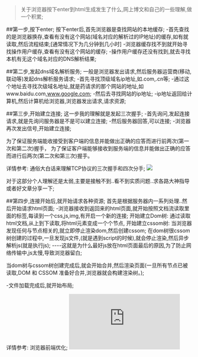 >关于浏览器按下enter到html生成发生了什么,网上博文和自己的一些理解,做一个积累;

##第一步,按下enter;
按下enter后,首先浏览器是查找网站的本地缓存;
-首先查找的是浏览器换存,查看有没有这个网站(域名对应的解析过的IP地址)的缓存,如有就读取,然后流程结束;[通常情况下为几分钟到几小时]
-浏览器缓存找不到就开始寻找操作用户缓存,查看有没有这个网站的缓存;
-操作用户缓存还没有找到,就去寻找本机有无这个域名对应的DNS解析结果;

##第二步,发起dns域名解析服务;
一般是浏览器发出请求,然后服务器运营商(移动,联动等)发起dns解析服务请求;
-首先寻找顶级域名ip地址,如.com,.cn等;
-通过这个地址去寻找次级域名地址,就是药请求的那个网站的地址,如www.baidu.com,www.google.com;
-然后去寻找网站的ip地址;
-ip地址返回给计算机,然后计算机给浏览器,浏览器发出请求,请求资源;

##第三步,开始建立连接;
这一步我的理解就是发起三次握手;
-首先询问,发起连接请求,就是先询问服务器是不是可以建立连接;
-然后服务器回答,可以连接;
-浏览器再次发出信号,开始建立连接;


为了保证服务端能收接受到客户端的信息并能做出正确的应答而进行前两次(第一次和第二次)握手，
为了保证客户端能够接收到服务端的信息并能做出正确的应答而进行后两次(第二次和第三次)握手。

详情参考:
通俗大白话来理解TCP协议的三次握手和四次分手;
![](https://github.com/jawil/blog/issues/14)

对于这部分个人理解还是太弱,主要是接触不到..看不到实质问题..求各路大神指导或者好文章分享一下;

##第四步,连接开始后,就开始请求各种资源;
首先是根据服务器内一系列处理..然后开始请求html页面;
-浏览器接收到返回来的html页面,就开始按照文档流读取里面的标签,每读到一个css,js,img,有开启一个新的连接;
  开始建立Dom树:
    通过读取html文档,从上到下读取,将html元素变成一个个节点,
  开始建立cssom树:
    当浏览器发现任何与节点相关的,就立即停止渲染dom,然后创建cssom;
  在dom树很cssom树创建的过程中,一旦发现js文件,(就是遇到script的时候),就会停止渲染,然后异步解析js(就是执行js);
  ----这就是为什么最好js放在html页面最后的原因,为了防止网络传输中,js太慢,导致浏览器留白;

  当dom树与cssom树创建完成后,就会开始合并,然后渲染页面(一旦所有节点已被读取,DOM 和 CSSOM 准备好合并,浏览器就会构建渲染树。);

-文件加载完成后,就开始布局;

详情参考:
浏览器前端优化;
![](http://www.zcfy.cc/article/optimising-the-front-end-for-the-browser-hacker-noon-2847.html)